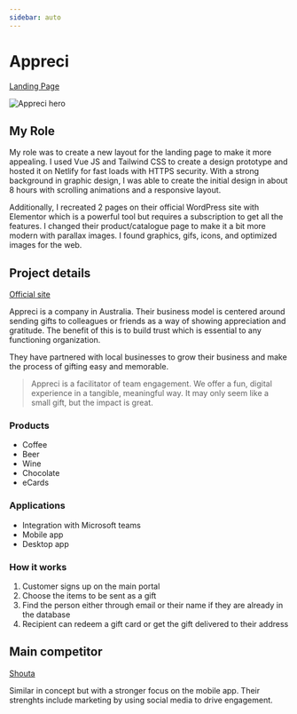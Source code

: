 ```yaml
---
sidebar: auto
---
```


# Appreci
[Landing Page](https://appreci.netlify.app)



![Appreci hero](/images/work/appreci/appreci-hero.png)

## My Role
My role was to create a new layout for the landing page to make it more appealing.  I used Vue JS and Tailwind CSS to create a design prototype and hosted it on Netlify for fast loads with HTTPS security.  With a strong background in graphic design, I was able to create the initial design in about 8 hours with scrolling animations and a responsive layout.   

Additionally, I recreated 2 pages on their official WordPress site with Elementor which is a powerful tool but requires a subscription to get all the features.  I changed their product/catalogue page to make it a bit more modern with parallax images.  I found graphics, gifs, icons, and optimized images for the web.  

## Project details

[Official site](https://appreci.io)

Appreci is a company in Australia. Their business model is centered around sending gifts to colleagues or friends as a way of showing appreciation and gratitude.  The benefit of this is to build trust which is essential to any functioning organization.

They have partnered with local businesses to grow their business and make the process of gifting easy and memorable.

>Appreci is a facilitator of team engagement. We offer a fun, digital experience in a tangible, meaningful way. It may only seem like a small gift, but the impact is great.

### Products

- Coffee
- Beer
- Wine
- Chocolate
- eCards

### Applications

- Integration with Microsoft teams
- Mobile app
- Desktop app

### How it works

1. Customer signs up on the main portal
2. Choose the items to be sent as a gift
3. Find the person either through email or their name if they are already in the database
4. Recipient can redeem a gift card or get the gift delivered to their address

## Main competitor

[Shouta](https://www.shouta.co/)

Similar in concept but with a stronger focus on the mobile app.  Their strenghts include marketing by using social media to drive engagement. 